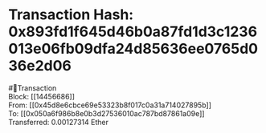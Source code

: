 
Transaction Hash: 0x893fd1f645d46b0a87fd1d3c1236013e06fb09dfa24d85636ee0765d036e2d06
====================================================================================
  
#💸Transaction  
Block: [[14456686]]  
From: [[0x45d8e6cbce69e53323b8f017c0a31a714027895b]]  
To: [[0x050a6f986b8e0b3d27536010ac787bd87861a09e]]  
Transferred: 0.00127314 Ether